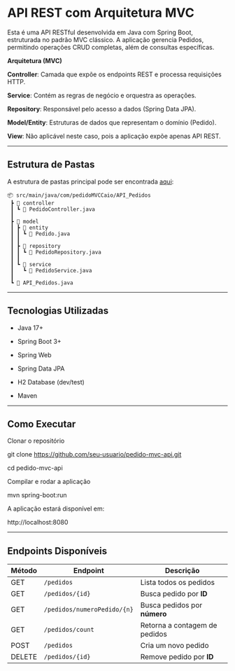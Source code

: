# API REST com Arquitetura MVC
Esta é uma API RESTful desenvolvida em Java com Spring Boot, estruturada no padrão MVC clássico.
A aplicação gerencia Pedidos, permitindo operações CRUD completas, além de consultas específicas.

**Arquitetura (MVC)**

**Controller**: Camada que expõe os endpoints REST e processa requisições HTTP.

**Service**: Contém as regras de negócio e orquestra as operações.

**Repository**: Responsável pelo acesso a dados (Spring Data JPA).

**Model/Entity**: Estruturas de dados que representam o domínio (Pedido).

**View**: Não aplicável neste caso, pois a aplicação expõe apenas API REST.
***

## **Estrutura de Pastas**
A estrutura de pastas principal pode ser encontrada [aqui](https://github.com/chfreimb/API_REST_MVC/tree/main/src/main/java/com/pedidoMVCCaio/API_Pedidos):
```
📦 src/main/java/com/pedidoMVCCaio/API_Pedidos
 ┣ 📂 controller
 ┃ ┗ 📜 PedidoController.java
 ┃
 ┣ 📂 model
 ┃ ┣ 📂 entity
 ┃ ┃ ┗ 📜 Pedido.java
 ┃ ┃ 
 ┃ ┣ 📂 repository
 ┃ ┃ ┗ 📜 PedidoRepository.java
 ┃ ┃ 
 ┃ ┗ 📂 service
 ┃   ┗ 📜 PedidoService.java
 ┃ 
 ┗ 📜 API_Pedidos.java
```
***

## **Tecnologias Utilizadas**

* Java 17+

* Spring Boot 3+

* Spring Web

* Spring Data JPA

* H2 Database (dev/test)

* Maven
***

## **Como Executar**

Clonar o repositório

git clone https://github.com/seu-usuario/pedido-mvc-api.git

cd pedido-mvc-api


Compilar e rodar a aplicação

mvn spring-boot:run


A aplicação estará disponível em:

http://localhost:8080
*** 
## **Endpoints Disponíveis**

| Método | Endpoint                     | Descrição                          |
|--------|------------------------------|------------------------------------|
| GET    | `/pedidos`                   | Lista todos os pedidos             |
| GET    | `/pedidos/{id}`              | Busca pedido por **ID**            |
| GET    | `/pedidos/numeroPedido/{n}`  | Busca pedidos por **número**       |
| GET    | `/pedidos/count`             | Retorna a contagem de pedidos      |
| POST   | `/pedidos`                   | Cria um novo pedido                |
| DELETE | `/pedidos/{id}`              | Remove pedido por **ID**           |

